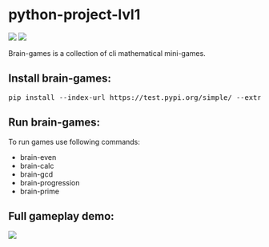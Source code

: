 <h1>python-project-lvl1</h1>
<div>
<p><a href="https://codeclimate.com/github/sdemikhov/python-project-lvl1/maintainability"><img src="https://api.codeclimate.com/v1/badges/45d387e114b95395441d/maintainability" /></a>
<a href="https://travis-ci.org/sdemikhov/python-project-lvl1"><img src="https://travis-ci.org/sdemikhov/python-project-lvl1.svg?branch=master" /></a></p>
<p>Brain-games is a collection of cli mathematical mini-games.</p>
<h2>Install brain-games:</h2>
<pre>pip install --index-url https://test.pypi.org/simple/ --extra-index-url https://pypi.python.org/pypi/ sdemikhov-brain-games</pre>
<h2>Run brain-games:</h2>
<p>To run games use following commands:<ul><li>brain-even</li><li>brain-calc</li><li>brain-gcd</li><li>brain-progression</li><li>brain-prime</li></ul></p>
<h2>Full gameplay demo:</h2>
<p><a href="https://asciinema.org/a/oxDoRykjn3ITuwD5v5N46hMro" target="_blank"><img src="https://asciinema.org/a/oxDoRykjn3ITuwD5v5N46hMro.svg" /></a></p>
</div>

